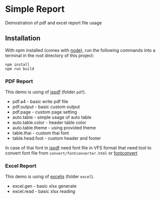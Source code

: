 # Simple Report

Demostration of pdf and excel report file usage

## Installation

With npm installed (comes with [node](https://nodejs.org/en/)), run the following commands into a terminal in the root directory of this project:

```shell
npm install
npm run build
```

### PDF Report

This demo is using of [jspdf](https://www.npmjs.com/package/jspdf) (folder `pdf`).

- pdf.a4        - basic write pdf file
- pdf.output    - basic custom output 
- pdf.page      - custom page setting
- auto.table    - simple usage of auto table
- auto.table.color  - header table color
- auto.table.theme  - using provided theme
- table.thai    - custom thai font
- table.head.foot   - custom header and footer

In case of thai font in [jspdf](https://www.npmjs.com/package/jspdf) need font file in VFS format that need tool to convert font file from `convert/fontconverter.html` or [fontconvert](https://rawgit.com/MrRio/jsPDF/master/fontconverter/fontconverter.html)


### Excel Report

This demo is using of [exceljs](https://www.npmjs.com/package/exceljs) (folder `excel`).

- excel.gen     - basic xlsx generate
- excel.read    - basic xlsx reading
